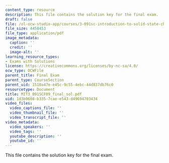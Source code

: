```yaml
---
content_type: resource
description: This file contains the solution key for the final exam.
draft: false
file: /ol-ocw-studio-app/courses/3-091sc-introduction-to-solid-state-chemistry-fall-2010/1d3b0608b3357caee543d49694703434_MIT3_091SCF09_final_sol.pdf
file_size: 4458453
file_type: application/pdf
image_metadata:
  caption: ''
  credit: ''
  image-alt: ''
learning_resource_types:
- Exams with Solutions
license: https://creativecommons.org/licenses/by-nc-sa/4.0/
ocw_type: OCWFile
parent_title: Final Exam
parent_type: CourseSection
parent_uid: 1510a47e-e45c-9c55-4ebc-44d837db76c0
resourcetype: Document
title: MIT3_091SCF09_final_sol.pdf
uid: 1d3b0608-b335-7cae-e543-d49694703434
video_files:
  video_captions_file: ''
  video_thumbnail_file: ''
  video_transcript_file: ''
video_metadata:
  video_speakers: ''
  video_tags: ''
  youtube_description: ''
  youtube_id: ''
---
```

This file contains the solution key for the final exam.